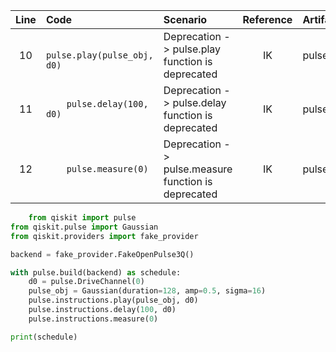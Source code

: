 | Line | Code | Scenario | Reference | Artifact | Refactoring |
| :--: | :--- | :------- | :-------: | :------- | :---------- |
| 10 | `    pulse.play(pulse_obj, d0)` | Deprecation -> pulse.play function is deprecated | IK | pulse.play | `    pulse.instructions.play(pulse_obj, d0)` |
| 11 | `    pulse.delay(100, d0)` | Deprecation -> pulse.delay function is deprecated | IK | pulse.delay | `    pulse.instructions.delay(100, d0)` |
| 12 | `    pulse.measure(0)` | Deprecation -> pulse.measure function is deprecated | IK | pulse.measure | `    pulse.instructions.measure(0)` |

```python
    from qiskit import pulse
from qiskit.pulse import Gaussian
from qiskit.providers import fake_provider

backend = fake_provider.FakeOpenPulse3Q()

with pulse.build(backend) as schedule:
    d0 = pulse.DriveChannel(0)
    pulse_obj = Gaussian(duration=128, amp=0.5, sigma=16)
    pulse.instructions.play(pulse_obj, d0)
    pulse.instructions.delay(100, d0)
    pulse.instructions.measure(0)

print(schedule)
```